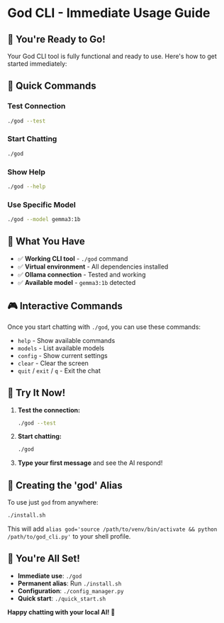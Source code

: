 # God CLI - Immediate Usage Guide

## 🚀 You're Ready to Go!

Your God CLI tool is fully functional and ready to use. Here's how to get started immediately:

## 🎯 Quick Commands

### Test Connection
```bash
./god --test
```

### Start Chatting
```bash
./god
```

### Show Help
```bash
./god --help
```

### Use Specific Model
```bash
./god --model gemma3:1b
```

## 🔧 What You Have

- ✅ **Working CLI tool** - `./god` command
- ✅ **Virtual environment** - All dependencies installed
- ✅ **Ollama connection** - Tested and working
- ✅ **Available model** - `gemma3:1b` detected

## 🎮 Interactive Commands

Once you start chatting with `./god`, you can use these commands:

- `help` - Show available commands
- `models` - List available models
- `config` - Show current settings
- `clear` - Clear the screen
- `quit` / `exit` / `q` - Exit the chat

## 🚀 Try It Now!

1. **Test the connection:**
   ```bash
   ./god --test
   ```

2. **Start chatting:**
   ```bash
   ./god
   ```

3. **Type your first message** and see the AI respond!

## 🔗 Creating the 'god' Alias

To use just `god` from anywhere:

```bash
./install.sh
```

This will add `alias god='source /path/to/venv/bin/activate && python /path/to/god_cli.py'` to your shell profile.

## 🎉 You're All Set!

- **Immediate use**: `./god`
- **Permanent alias**: Run `./install.sh`
- **Configuration**: `./config_manager.py`
- **Quick start**: `./quick_start.sh`

**Happy chatting with your local AI! 🚀**
